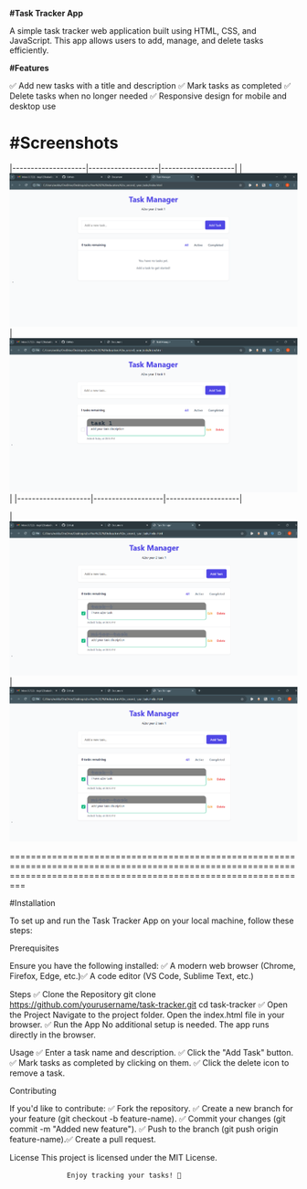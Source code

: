  **#Task Tracker App**

A simple task tracker web application built using HTML, CSS, and JavaScript. This app allows users to add, manage, and delete tasks efficiently.

**#Features**

✅ Add new tasks with a title and description
✅ Mark tasks as completed
✅ Delete tasks when no longer needed
✅ Responsive design for mobile and desktop use


#Screenshots 
=====================================================================================================================================================================



|--------------------|-------------------|--------------------|
| ![Splash](image1.png)        |![Splash](iamge2.png) |
|--------------------|-------------------|--------------------|

 | ![Splash](image3.png)       | ![Splash](image4.png)
 




=====================================================================================================================================================================


#Installation

To set up and run the Task Tracker App on your local machine, follow these steps:

Prerequisites

Ensure you have the following installed:
✅ A modern web browser (Chrome, Firefox, Edge, etc.)✅ A code editor (VS Code, Sublime Text, etc.)

Steps
 ✅ Clone the Repository
      git clone https://github.com/yourusername/task-tracker.git
      cd task-tracker
✅ Open the Project
      Navigate to the project folder.
      Open the index.html file in your browser.
✅ Run the App
      No additional setup is needed. The app runs directly in the browser.

Usage
    ✅ Enter a task name and description.
    ✅ Click the "Add Task" button.
    ✅ Mark tasks as completed by clicking on them.
    ✅ Click the delete icon to remove a task.

Contributing

If you'd like to contribute:
✅ Fork the repository.
✅ Create a new branch for your feature (git checkout -b feature-name).
✅ Commit your changes (git commit -m "Added new feature").
✅ Push to the branch (git push origin feature-name).✅ Create a pull request.

License
               This project is licensed under the MIT License.

                  Enjoy tracking your tasks! 🚀

